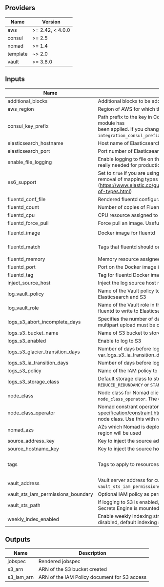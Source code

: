 ## Providers

| Name | Version |
|------|---------|
| aws | >= 2.42, < 4.0.0 |
| consul | >= 2.5 |
| nomad | >= 1.4 |
| template | ~> 2.0 |
| vault | >= 3.8.0 |

## Inputs

| Name | Description | Type | Default | Required |
|------|-------------|------|---------|:-----:|
| additional\_blocks | Additional blocks to be added to the Jobspec | `string` | `""` | no |
| aws\_region | Region of AWS for which this is deployed | `string` | `"ap-southeast-1"` | no |
| consul\_key\_prefix | Path prefix to the key in Consul to set for the `core` module to know that this module has<br>        been applied. If you change this, you have to update the<br>        `integration_consul_prefix` variable in the core module as well. | `string` | `"terraform/"` | no |
| elasticsearch\_hostname | Host name of Elasticsearch | `any` | n/a | yes |
| elasticsearch\_port | Port number of Elasticsearch | `any` | n/a | yes |
| enable\_file\_logging | Enable logging to file on the Nomad jobs. Useful for debugging, but not really needed for production | `string` | `"false"` | no |
| es6\_support | Set to `true` if you are using Elasticsearch 6 and above to support the removal of mapping types (https://www.elastic.co/guide/en/elasticsearch/reference/current/removal-of-types.html) | `bool` | `false` | no |
| fluentd\_conf\_file | Rendered fluentd configuration file | `string` | `"alloc/config/fluent.conf"` | no |
| fluentd\_count | Number of copies of Fluentd to run | `number` | `3` | no |
| fluentd\_cpu | CPU resource assigned to the fluentd job | `number` | `3000` | no |
| fluentd\_force\_pull | Force pull an image. Useful if the tag is mutable. | `string` | `"false"` | no |
| fluentd\_image | Docker image for fluentd | `string` | `"govtechsg/fluentd-s3-elasticsearch"` | no |
| fluentd\_match | Tags that fluentd should output to S3 and Elasticsearch | `string` | `"@ERROR app.** docker.** services.** system.** vault**"` | no |
| fluentd\_memory | Memory resource assigned to the fluentd job | `number` | `512` | no |
| fluentd\_port | Port on the Docker image in which the TCP interface is exposed | `number` | `4224` | no |
| fluentd\_tag | Tag for fluentd Docker image | `string` | `"1.2.5-latest"` | no |
| inject\_source\_host | Inject the log source host name and address into the logs | `bool` | `true` | no |
| log\_vault\_policy | Name of the Vault policy to allow creating AWS credentials to write to Elasticsearch and S3 | `string` | `"fluentd_logger"` | no |
| log\_vault\_role | Name of the Vault role in the AWS secrets engine to provide credentials for fluentd to write to Elasticsearch and S3 | `string` | `"fluentd_logger"` | no |
| logs\_s3\_abort\_incomplete\_days | Specifies the number of days after initiating a multipart upload when the multipart upload must be completed. | `number` | `7` | no |
| logs\_s3\_bucket\_name | Name of S3 bucket to store logs for long term archival | `string` | `""` | no |
| logs\_s3\_enabled | Enable to log to S3 | `bool` | `true` | no |
| logs\_s3\_glacier\_transition\_days | Number of days before logs are transitioned to IA. Must be > var.logs\_s3\_ia\_transition\_days + 30 days | `number` | `365` | no |
| logs\_s3\_ia\_transition\_days | Number of days before logs are transitioned to IA. Must be > 30 days | `number` | `90` | no |
| logs\_s3\_policy | Name of the IAM policy to provision for write access to the bucket | `string` | `"LogsS3Write"` | no |
| logs\_s3\_storage\_class | Default storage class to store logs in S3. Choose from `STANDARD`, `REDUCED_REDUNDANCY` or `STANDARD_IA` | `string` | `"STANDARD"` | no |
| node\_class | Node class for Nomad clients to constraint the jobs to. Use this with `node_class_operator`. The default matches everything. | `string` | `".?"` | no |
| node\_class\_operator | Nomad constrant operator (https://www.nomadproject.io/docs/job-specification/constraint.html#operator) to use for restricting Nomad clients node class. Use this with `node_class`. The default matches everything. | `string` | `"regexp"` | no |
| nomad\_azs | AZs which Nomad is deployed to. If left empty, the list of AZs from this region will be used | `list(string)` | `[]` | no |
| source\_address\_key | Key to inject the source address to | `string` | `"host"` | no |
| source\_hostname\_key | Key to inject the source hostname to | `string` | `"hostname"` | no |
| tags | Tags to apply to resources | `map` | <pre>{<br>  "Terraform": "true"<br>}<br></pre> | no |
| vault\_address | Vault server address for custom execution of commands, required if `vault_sts_iam_permissions_boundary` is set | `string` | `""` | no |
| vault\_sts\_iam\_permissions\_boundary | Optional IAM policy as permissions boundary for STS generated IAM user | `string` | n/a | yes |
| vault\_sts\_path | If logging to S3 is enabled, provide to the path in Vault in which the AWS Secrets Engine is mounted | `string` | `""` | no |
| weekly\_index\_enabled | Enable weekly indexing strategy for Fluentd Elasticsearch plugin. If disabled, default indexing strategy is daily. | `bool` | `true` | no |

## Outputs

| Name | Description |
|------|-------------|
| jobspec | Rendered jobspec |
| s3\_arn | ARN of the S3 bucket created |
| s3\_iam\_arn | ARN of the IAM Policy document for S3 access |

